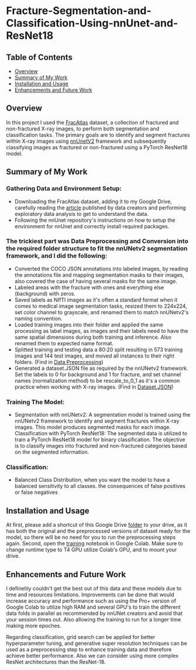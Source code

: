 # Fracture-Segmentation-and-Classification-Using-nnUnet-and-ResNet18

## Table of Contents

- [Overview](#overview)
- [Summary of My Work](#summary-of-my-work)
- [Installation and Usage](#installation-and-usage)
- [Enhancements and Future Work](#enhancements-and-future-work)

## Overview
In this project I used the [FracAtlas](https://figshare.com/articles/dataset/The_dataset/22363012) dataset, a collection of fractured and non-fractured X-ray images, to perform both segmentation and classification tasks. The primary goals are to identify and segment fractures within X-ray images using [nnUnetV2](https://github.com/MIC-DKFZ/nnUNet) framework and subsequently classifying images as fractured or non-fractured using a PyTorch ResNet18 model.

## Summary of My Work

### Gathering Data and Environment Setup:
- Downloading the FracAtlas dataset, adding it to my Google Drive, carefully reading the [article](https://www.nature.com/articles/s41597-023-02432-4) published by data creators and performing exploratory data analysis to get to understand the data.
- Following the nnUnet repository's instructions on how to setup the environment for nnUnet and correctly install required packages.

### The trickiest part was Data Preprocessing and Conversion into the required folder structure to fit the nnUNetv2 segmentation framework, and I did the following:
- Converted the COCO JSON annotations into labeled images, by reading the annotations file and mapping segmentation masks to their images, also covered the case of having several masks for the same image.
- Labeled areas with the fracture with ones and everything else (background) with zeros.
- Saved labels as NIfTI images as it's often a standard format when it comes to medical image segmentation tasks, resized them to 224x224, set color channel to grayscale, and renamed them to match nnUNetv2's naming convention.
- Loaded training images into their folder and applied the same processing as label images, as images and their labels need to have the same spatial dimensions during both training and inference. Also renamed them to expected name format.
- Splitted training and testing data a 80:20 split resulting in 573 training images and 144 test images, and moved all instances to their right folders.
(Find in [Data Preprocessing](Data_Preprocessing.ipynb))
- Generated a dataset.JSON file as required by the nnUNetv2 framework. Set the labels to 0 for background and 1 for fracture, and set channel names (normalization method) to be rescale_to_0_1 as it's a common practice when working with X-ray images.
(Find in [Dataset.JSON](datasetJSON.ipynb))

### Training The Model:
- Segmentation with nnUNetv2: A segmentation model is trained using the nnUNetv2 framework to identify and segment fractures within X-ray images. This model produces segmented masks for each image.
Classification with PyTorch ResNet18: The segmented data is utilized to train a PyTorch ResNet18 model for binary classification. The objective is to classify images into fractured and non-fractured categories based on the segmented information.

### Classification:
- Balanced Class Distribution, when you want the model to have a balanced sensitivity to all classes. the consequences of false positives or false negatives

## Installation and Usage

At first, please add a shortcut of this Google Drive [folder](https://drive.google.com/drive/folders/1wmULTo-87FWcIvIN-YeSgEyH1838fymj?usp=sharing) to your drive, as it has both the original and the preprocessed versions of dataset ready for the model, so there will be no need for you to run the preprocessing steps again.
Second, open the [training](nnUNet_Training.ipynb) notebook in Google Colab. Make sure to change runtime type to T4 GPU utilize Colab's GPU, and to mount your drive.

## Enhancements and Future Work

I definetily couldn't get the best out of this data and these models due to time and resources limitations. Improvements can be done that would increase accuracy and performance such as using the Pro+ version of Google Colab to utilize high RAM and several GPU's to train the different data folds in parallel as recommended by nnUNet creators and avoid that your session times out. Also allowing the training to run for a longer time making more epoches.

Regarding classification, grid search can be applied for better hyperparameter tuning, and generative super resolution techniques can be used as a preprocessing step to enhance training data and therefore achieve better performance. Also we can consider using more complex ResNet architectures than the ResNet-18.
